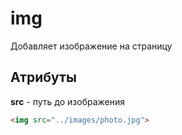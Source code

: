 # img

Добавляет изображение на страницу

## Атрибуты

__src__ - путь до изображения

```html
<img src="../images/photo.jpg">
```
